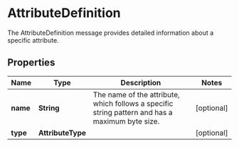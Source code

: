 

# AttributeDefinition

The AttributeDefinition message provides detailed information about a specific attribute.

## Properties

| Name | Type | Description | Notes |
|------------ | ------------- | ------------- | -------------|
|**name** | **String** | The name of the attribute, which follows a specific string pattern and has a maximum byte size. |  [optional] |
|**type** | **AttributeType** |  |  [optional] |



